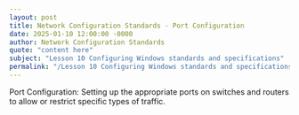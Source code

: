 ```yaml
---
layout: post
title: Network Configuration Standards - Port Configuration
date: 2025-01-10 12:00:00 -0000
author: Network Configuration Standards
quote: "content here"
subject: "Lesson 10 Configuring Windows standards and specifications"
permalink: "/Lesson 10 Configuring Windows standards and specifications/Network Configuration Standards/Network Configuration Standards - Port Configuration"
---
```


Port Configuration: Setting up the appropriate ports on switches and routers to allow or restrict specific types of traffic.
